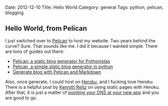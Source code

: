Date: 2012-12-10
Title: Hello World
Category: general
Tags: python, pelican, blogging

## Hello World, from Pelican

I just switched over to [Pelican](https://github.com/getpelican/pelican/) to host my website. Two years behind the curve? Sure. That sounds like me. I did it because I wanted simple. There are tons of guides out there:

 * [Pelican: a static blog generator for Pythonistas](http://fjavieralba.com/pelican-a-static-blog-generator-for-pythonistas.html)
 * [Pelican, a simple static blog generator in python](http://blog.notmyidea.org/pelican-a-simple-static-blog-generator-in-python.html)
 * [Generate blog with Pelican and Markdown](http://www.youtube.com/watch?v=LWjPMlXNLTw)

Also, once generate, I could host on [Heroku](http://www.heroku.com/), and I fucking love Heroku. There is a helpful post by [Kennith Reitz](http://kennethreitz.com/static-sites-on-heroku-cedar.html) on using static pages with Heroku. After that, it is just a matter of [pointing your DNS at your new app](https://devcenter.heroku.com/articles/custom-domains) and you are good to go.
